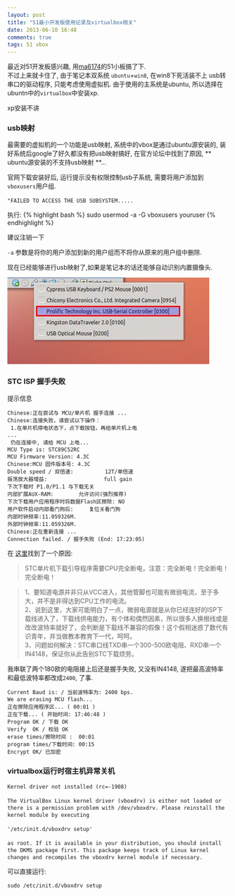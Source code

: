 ```yaml
---
layout: post
title: "51最小开发板使用记录及virtualbox相关"
date: 2013-06-10 16:48
comments: true
tags: 51 vbox
---
```


最近对51开发板感兴趣, 用[ma6174](http://ma6174.cnblogs.com)的51小板搞了下.  
不过上来就卡住了, 由于笔记本双系统 `ubuntu`+`win8`, 在win8下死活装不上 usb转串口的驱动程序, 只能考虑使用虚拟机. 由于使用的主系统是ubuntu, 所以选择在ubuntn中的`virtualbox`中安装xp.

xp安装不讲  

### usb映射

最需要的虚拟机的一个功能是usb映射, 系统中的vbox是通过ubuntu源安装的, 装好系统后google了好久都没有把usb映射搞好, 在官方论坛中找到了原因, ** ubuntu源安装的不支持usb映射 **...  

官网下载安装好后, 运行提示没有权限控制usb子系统, 需要将用户添加到`vboxusers`用户组.

`"FAILED TO ACCESS THE USB SUBSYSTEM.....`

执行:
{% highlight bash %}
	sudo usermod -a -G vboxusers youruser
{% endhighlight %}

建议注销一下

`-a` 参数是将你的用户添加到新的用户组而不将你从原来的用户组中删除.

现在已经能够进行usb映射了,如果是笔记本的话还能够自动识别内置摄像头.

![usb](/images/a/51-1.jpg)

### STC ISP 握手失败  
提示信息

	Chinese:正在尝试与 MCU/单片机 握手连接 ...
	Chinese:连接失败，请尝试以下操作：
	 1.在单片机停电状态下，点下载按钮，再给单片机上电
	...
	 仍在连接中, 请给 MCU 上电...
	MCU Type is: STC89C52RC
	MCU Firmware Version: 4.3C
	Chinese:MCU 固件版本号: 4.3C
	Double speed / 双倍速:          12T/单倍速
	振荡放大器增益:                  full gain
	下次下载时 P1.0/P1.1 与下载无关
	内部扩展AUX-RAM:        允许访问(强烈推荐)
	下次下载用户应用程序时将数据Flash区擦除: NO
	用户软件启动内部看门狗后:     复位关看门狗
	内部时钟频率:11.059326M.
	外部时钟频率:11.059326M.
	Chinese:正在重新连接 ...
	Connection failed. / 握手失败 (End: 17:23:05)

在 [这里](http://www.amobbs.com/thread-4453586-1-1.html)找到了一个原因:  
> STC单片机下载引导程序需要CPU完全断电，注意：完全断电！完全断电！完全断电！

> 1、要知道电源并非只从VCC进入，其他管脚也可能有微弱电流，至于多大，并不是非得达到CPU工作的电流。  
> 2、说到这里，大家可能明白了一点，微弱电源就是从你已经连好的ISP下载线进入了，下载线供电能力，有个体和偶然因素，所以很多人换根线或是改改波特率就好了，会判断是下载线不兼容的假像！这个假相迷惑了数代有识青年，并当做教本教育下一代，呵呵。  
> 3、问题如何解决：STC串口线TXD串一个300-500欧电阻、RXD串一个IN4148，保证你从此告别STC下载烦劳。  

我串联了两个180欧的电阻接上后还是握手失败, 又没有IN4148, 遂把最高波特率和最低波特率都改成`2400`, 了事.

	Current Baud is: / 当前波特率为: 2400 bps.
	We are erasing MCU flash...
	正在擦除应用程序区... ( 00:01 )
	正在下载... ( 开始时间: 17:46:48 )
	Program OK / 下载 OK
	Verify  OK / 校验 OK
	erase times/擦除时间 :  00:01
	program times/下载时间: 00:15
	Encrypt OK/ 已加密

### virtualbox运行时宿主机异常关机

	Kernel driver not installed (rc=-1908)

	The VirtualBox Linux kernel driver (vboxdrv) is either not loaded or there is a permission problem with /dev/vboxdrv. Please reinstall the kernel module by executing

	'/etc/init.d/vboxdrv setup'

	as root. If it is available in your distribution, you should install the DKMS package first. This package keeps track of Linux kernel changes and recompiles the vboxdrv kernel module if necessary.

可以直接运行:  

	sudo /etc/init.d/vboxdrv setup
